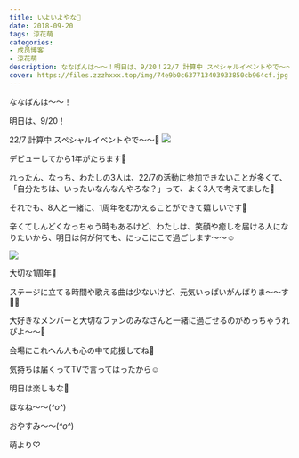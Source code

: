 ```yaml
---
title: いよいよやな🙂
date: 2018-09-20
tags: 涼花萌
categories: 
- 成员博客
- 涼花萌
description: ななばんは〜〜！明日は、9/20！22/7 計算中 スペシャルイベントやで〜〜🐥デビューしてから1年がたちます🙂れったん、なっち、わたしの3人は...
cover: https://files.zzzhxxx.top/img/74e9b0c637713403933850cb964cf.jpg 
---
```







ななばんは〜〜！




明日は、9/20！



22/7 計算中 スペシャルイベントやで〜〜🐥
![](https://files.zzzhxxx.top/img/74e9b0c637713403933850cb964cf.jpg)









デビューしてから1年がたちます🙂







れったん、なっち、わたしの3人は、22/7の活動に参加できないことが多くて、「自分たちは、いったいなんなんやろな？」って、よく3人で考えてました🙂







それでも、8人と一緒に、1周年をむかえることができて嬉しいです🙂








辛くてしんどくなっちゃう時もあるけど、わたしは、笑顔や癒しを届ける人になりたいから、明日は何が何でも、にっこにこで過ごします〜〜☺️


![](https://files.zzzhxxx.top/img/74e9b0c637713403933850cb964cf-01.jpg)











大切な1周年💓








ステージに立てる時間や歌える曲は少ないけど、元気いっぱいがんばりま〜〜す💪🏻







大好きなメンバーと大切なファンのみなさんと一緒に過ごせるのがめっちゃうれぴよ〜〜🐥





会場にこれへん人も心の中で応援してね💓

気持ちは届くってTVで言ってはったから☺️







明日は楽しもな💓












ほなね〜〜(*^o^*)

おやすみ〜〜(*^o^*)



萌より♡


